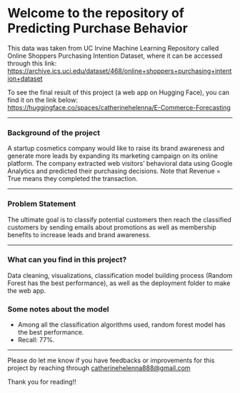 # Welcome to the repository of Predicting Purchase Behavior

This data was taken from UC Irvine Machine Learning Repository called Online Shoppers Purchasing Intention Dataset, where it can be accessed through this link:
https://archive.ics.uci.edu/dataset/468/online+shoppers+purchasing+intention+dataset

To see the final result of this project (a web app on Hugging Face), you can find it on the link below:
https://huggingface.co/spaces/catherinehelenna/E-Commerce-Forecasting

----------------------------------------------------------------------------------------------------------
### Background of the project

A startup cosmetics company would like to raise its brand awareness and generate more leads by expanding its marketing campaign on its online platform. The company extracted web visitors’ behavioral data using Google Analytics and predicted their purchasing decisions. Note that Revenue = True means they completed the transaction. 

----------------------------------------------------------------------------------------------------------
### Problem Statement

The ultimate goal is to classify potential customers then reach the classified customers by sending emails about promotions as well as membership benefits to increase leads and brand awareness.

----------------------------------------------------------------------------------------------------------
### What can you find in this project?

Data cleaning, visualizations, classification model building process (Random Forest has the best performance), as well as the deployment folder to make the web app.

### Some notes about the model

- Among all the classification algorithms used, random forest model has the best performance.
- Recall: 77%.

----------------------------------------------------------------------------------------------------------
Please do let me know if you have feedbacks or improvements for this project by reaching through catherinehelenna888@gmail.com

Thank you for reading!!




